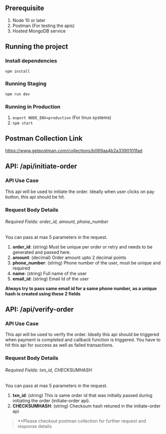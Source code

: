 ## Prerequisite
1. Node 10 or later
2. Postman (For testing the apis)
3. Hosted MongoDB service

## Running the project
### Install dependencies
`npm install`
### Running Staging
`npm run dev `
### Running in Production
1. `export NODE_ENV=production` (For linux systems)
2. `npm start `



## Postman Collection Link
https://www.getpostman.com/collections/b069aa4b2a3390101fad

## API: <endpoint>/api/initiate-order
### API Use Case
This api will be used to initiate the order. Ideally when user clicks on pay button, this api should be hit.

### Request Body Details

###### Required Fields: order_id, amount, phone_number

You can pass at max 5 parameters in the request.
1. **order_id**: (string) Must be unique per order or retry and needs to be generated and passed here.
2. **amount**: (decimal) Order amount upto 2 decimal points
3. **phone_number**: (string) Phone number of the user, must be unique and required
4. **name**: (string) Full name of the user
5. **email_id**: (string) Email Id of the user

**Always try to pass same email id for a same phone number, as a unique hash is created using these 2 fields**

## API: <endpoint>/api/verify-order
### API Use Case
This api will be used to verify the order. Ideally this api should be triggered when payment is completed and callback function is triggered.
You have to hit this api for success as well as failed transactions.

### Request Body Details

###### Required Fields: txn_id, CHECKSUMHASH

You can pass at max 5 parameters in the request.
1. **txn_id**: (string) This is same order id that was initially passed during initiating the order (initiate-order api).
2. **CHECKSUMHASH**: (string) Checksum hash retuned in the initiate-order api

> **Please checkout postman collection for further request and response details
